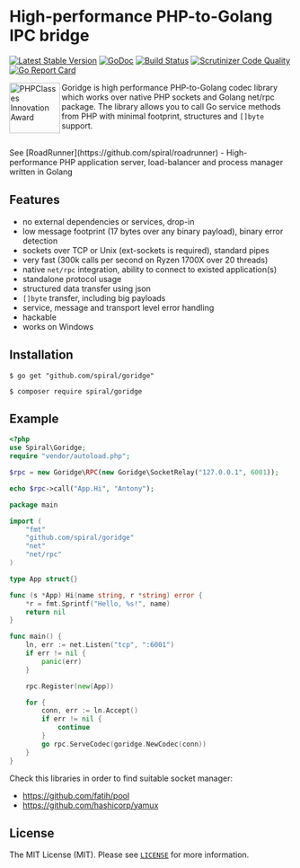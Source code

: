 High-performance PHP-to-Golang IPC bridge
=================================================
[![Latest Stable Version](https://poser.pugx.org/spiral/goridge/v/stable)](https://packagist.org/packages/spiral/goridge) 
[![GoDoc](https://godoc.org/github.com/spiral/goridge?status.svg)](https://godoc.org/github.com/spiral/goridge)
[![Build Status](https://travis-ci.org/spiral/goridge.svg?branch=master)](https://travis-ci.org/spiral/goridge)
[![Scrutinizer Code Quality](https://scrutinizer-ci.com/g/spiral/goridge/badges/quality-score.png)](https://scrutinizer-ci.com/g/spiral/goridge/?branch=master)
[![Go Report Card](https://goreportcard.com/badge/github.com/spiral/goridge)](https://goreportcard.com/report/github.com/spiral/goridge)

<img src="https://files.phpclasses.org/graphics/phpclasses/innovation-award-logo.png" height="90px" alt="PHPClasses Innovation Award" align="left"/>

Goridge is high performance PHP-to-Golang codec library which works over native PHP sockets and Golang net/rpc package.
 The library allows you to call Go service methods from PHP with minimal footprint, structures and `[]byte` support.

<br/>
See [RoadRunner](https://github.com/spiral/roadrunner) - High-performance PHP application server, load-balancer and process manager written in Golang
<br/>

Features
--------
 - no external dependencies or services, drop-in
 - low message footprint (17 bytes over any binary payload), binary error detection
 - sockets over TCP or Unix (ext-sockets is required), standard pipes
 - very fast (300k calls per second on Ryzen 1700X over 20 threads)
 - native `net/rpc` integration, ability to connect to existed application(s)
 - standalone protocol usage
 - structured data transfer using json
 - `[]byte` transfer, including big payloads
 - service, message and transport level error handling
 - hackable
 - works on Windows

Installation
------------
```
$ go get "github.com/spiral/goridge"
```
```
$ composer require spiral/goridge
```

Example
--------
```php
<?php
use Spiral\Goridge;
require "vendor/autoload.php";

$rpc = new Goridge\RPC(new Goridge\SocketRelay("127.0.0.1", 6001));

echo $rpc->call("App.Hi", "Antony");
```

```go
package main

import (
	"fmt"
	"github.com/spiral/goridge"
	"net"
	"net/rpc"
)

type App struct{}

func (s *App) Hi(name string, r *string) error {
	*r = fmt.Sprintf("Hello, %s!", name)
	return nil
}

func main() {
	ln, err := net.Listen("tcp", ":6001")
	if err != nil {
		panic(err)
	}

	rpc.Register(new(App))

	for {
		conn, err := ln.Accept()
		if err != nil {
			continue
		}
		go rpc.ServeCodec(goridge.NewCodec(conn))
	}
}
```

Check this libraries in order to find suitable socket manager:
 * https://github.com/fatih/pool
 * https://github.com/hashicorp/yamux
 
License
-------

The MIT License (MIT). Please see [`LICENSE`](./LICENSE) for more information.
